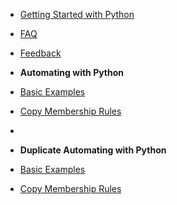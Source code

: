 - [Getting Started with Python](common/python-getting-started.md)
- [FAQ](common/faq.md)
- [Feedback](common/feedback.md)


- **Automating with Python**
- [Basic Examples](python/bcf/python-basic-examples.md)
- [Copy Membership Rules](python/bcf/python-copyMembershipRules.md)
-

- **Duplicate Automating with Python**
- [Basic Examples](python/bcf/python-basic-examples.md)
- [Copy Membership Rules](python/bcf/python-copyMembershipRules.md)



